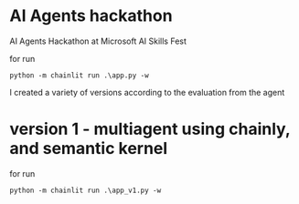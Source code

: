 # AI Agents hackathon
AI Agents Hackathon at Microsoft AI Skills Fest



for run 
```
python -m chainlit run .\app.py -w
```

I created a variety of versions according to the evaluation from the agent

# version 1 - multiagent using chainly, and semantic kernel 

for run 
```
python -m chainlit run .\app_v1.py -w
```
